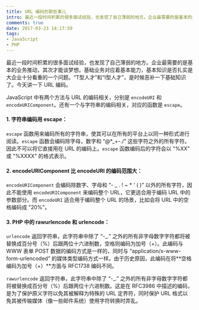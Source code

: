 ```yaml
---
title: URL 编码的那些事儿
intro: 最近一段时间积累的很多面试经验，也发现了自己薄弱的地方。企业最需要的是基本的业务推动，其次才能谈梦想。基础业务对应着基本能力，基本知识是否扎实是大企业十分看重的一个问题。“T型人才”和“I型人才”，是时候恶补一下基础知识了。今天讲一下 URL 编码。
comments: true
date: 2017-03-23 14:17:59
tags:
- JavaScript
- PHP
---
```


最近一段时间积累的很多面试经验，也发现了自己薄弱的地方。企业最需要的是基本的业务推动，其次才能谈梦想。基础业务对应着基本能力，基本知识是否扎实是大企业十分看重的一个问题。“T型人才”和“I型人才”，是时候恶补一下基础知识了。今天讲一下 URL 编码。

JavaScript 中有两个方法与 URL 的编码相关，分别是 `encodeURI` 和 `encodeURIComponent`。还有一个与字符串的编码相关，对应的函数是 `escape`。

#### 1. 字符串编码用 escape：

`escape` 函数用来编码所有的字符串，使其可以在所有的平台上以同一种形式进行阅读。`escape` 函数会编码除字母，数字和 “@*_+-./” 这些字符之外的所有字符。因此不可以将它直接用在 URL 的编码上。`escape` 函数编码后的字符会以 "%XX" 或 "%XXXX" 的格式表示。

#### 2. encodeURIComponent 比 encodeURI 的编码范围大：

`encodeURIComponent` 会编码除数字、字母和 “- _ . ! ~ * ' ( )” 以外的所有字符，因此不能使用 `encodeURIComponent` 来编码整个 URL，它更适合用于编码 URL 中的参数部分。而 `encodeURI` 适合用于编码整个 URL 的场景，比如会将 URL 中的空格编码成 "20%"。

#### 3. PHP 中的 rawurlencode 和 urlencode：

`urlencode` 返回字符串，此字符串中除了 “-_.” 之外的所有非字母数字字符都将被替换成百分号（%）后跟两位十六进制数，空格则编码为加号（+）。此编码与 WWW 表单 POST 数据的编码方式是一样的，同时与 “application/x-www-form-urlencoded” 的媒体类型编码方式一样。由于历史原因，此编码在将**空格编码为加号（+）**方面与 RFC1738 编码不同。

`rawurlencode` 返回字符串，此字符串中除了 “-_.” 之外的所有非字母数字字符都将被替换成百分号（%）后跟两位十六进制数。这是在 RFC3986 中描述的编码，是为了保护原义字符以免其被解释为特殊的 URL 定界符，同时保护 URL 格式以免其被传输媒体（像一些邮件系统）使用字符转换时弄乱。

